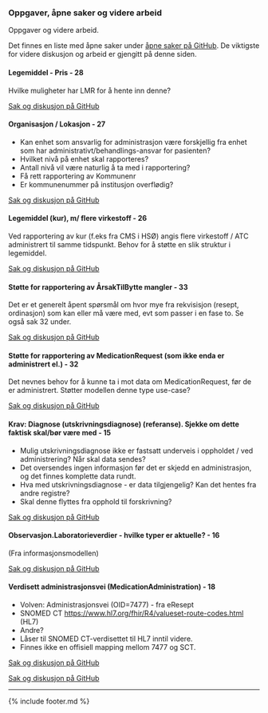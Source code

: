 ### Oppgaver, åpne saker og videre arbeid

Oppgaver og videre arbeid.

Det finnes en liste med åpne saker under [åpne saker på GitHub](https://github.com/HL7Norway/LMDI/issues). De viktigste for videre diskusjon og arbeid er gjengitt på denne siden. 

#### Legemiddel - Pris - 28

Hvilke muligheter har LMR for å hente inn denne? 

[Sak og diskusjon på GitHub](https://github.com/HL7Norway/LMDI/issues/28)


#### Organisasjon / Lokasjon - 27

- Kan enhet som ansvarlig for administrasjon være forskjellig fra enhet som har administrativt/behandlings-ansvar for pasienten?
- Hvilket nivå på enhet skal rapporteres?
- Antall nivå vil være naturlig å ta med i rapportering?
- Få rett rapportering av Kommunenr
- Er kommunenummer på institusjon overflødig?

[Sak og diskusjon på GitHub](https://github.com/HL7Norway/LMDI/issues/27)

#### Legemiddel (kur), m/ flere virkestoff - 26

Ved rapportering av kur (f.eks fra CMS i HSØ) angis flere virkestoff / ATC administrert til samme tidspunkt. Behov for å støtte en slik struktur i legemiddel.

[Sak og diskusjon på GitHub](https://github.com/HL7Norway/LMDI/issues/26)

#### Støtte for rapportering av ÅrsakTilBytte mangler - 33

Det er et generelt åpent spørsmål om hvor mye fra rekvisisjon (resept, ordinasjon) som kan eller må være med, evt som passer i en fase to. Se også sak 32 under. 

[Sak og diskusjon på GitHub](https://github.com/HL7Norway/LMDI/issues/33)

#### Støtte for rapportering av MedicationRequest (som ikke enda er administrert el.) - 32

Det nevnes behov for å kunne ta i mot data om MedicationRequest, før de er administrert.
Støtter modellen denne type use-case?

[Sak og diskusjon på GitHub](https://github.com/HL7Norway/LMDI/issues/32)


#### Krav: Diagnose (utskrivningsdiagnose) (referanse). Sjekke om dette faktisk skal/bør være med - 15

- Mulig utskrivningsdiagnose ikke er fastsatt underveis i oppholdet / ved administrering? Når skal data sendes?
- Det oversendes ingen informasjon før det er skjedd en administrasjon, og det finnes komplette data rundt.
- Hva med utskrivningsdiagnose - er data tilgjengelig? Kan det hentes fra andre registre?
- Skal denne flyttes fra opphold til forskrivning?

[Sak og diskusjon på GitHub](https://github.com/HL7Norway/LMDI/issues/15)


#### Observasjon.Laboratorieverdier - hvilke typer er aktuelle? - 16

(Fra informasjonsmodellen)

[Sak og diskusjon på GitHub](https://github.com/HL7Norway/LMDI/issues/16)


#### Verdisett administrasjonsvei (MedicationAdministration) - 18

- Volven: Administrasjonsvei (OID=7477) - fra eResept
- SNOMED CT https://www.hl7.org/fhir/R4/valueset-route-codes.html (HL7)
- Andre?
- Låser til SNOMED CT-verdisettet til HL7 inntil videre.
- Finnes ikke en offisiell mapping mellom 7477 og SCT.

[Sak og diskusjon på GitHub](https://github.com/HL7Norway/LMDI/issues/18)



[Sak og diskusjon på GitHub]()


---

{% include footer.md %}

